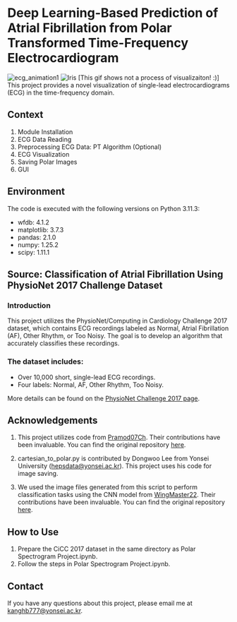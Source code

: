 # Deep Learning-Based Prediction of Atrial Fibrillation from Polar Transformed Time-Frequency Electrocardiogram
![ecg_animation1](https://github.com/user-attachments/assets/51da70fb-1ea6-4493-a2c6-15437a0f3e23)
![Iris](https://github.com/user-attachments/assets/c5d1d58c-5881-4bd7-82fe-3db81b9f32fa)
[This gif shows not a process of visualizaiton! :)]
This project provides a novel visualization of single-lead electrocardiograms (ECG) in the time-frequency domain.

## Context
1. Module Installation
2. ECG Data Reading
3. Preprocessing ECG Data: PT Algorithm (Optional)
4. ECG Visualization
5. Saving Polar Images
6. GUI

## Environment
The code is executed with the following versions on Python 3.11.3:
- wfdb: 4.1.2
- matplotlib: 3.7.3
- pandas: 2.1.0
- numpy: 1.25.2
- scipy: 1.11.1

## Source: Classification of Atrial Fibrillation Using PhysioNet 2017 Challenge Dataset

### Introduction
This project utilizes the PhysioNet/Computing in Cardiology Challenge 2017 dataset, which contains ECG recordings labeled as Normal, Atrial Fibrillation (AF), Other Rhythm, or Too Noisy. The goal is to develop an algorithm that accurately classifies these recordings.

### The dataset includes:
- Over 10,000 short, single-lead ECG recordings.
- Four labels: Normal, AF, Other Rhythm, Too Noisy.

More details can be found on the [PhysioNet Challenge 2017 page](https://physionet.org/content/challenge-2017/1.0.0/).

## Acknowledgements

1. This project utilizes code from [Pramod07Ch](https://github.com/Pramod07Ch). Their contributions have been invaluable. You can find the original repository [here](https://github.com/Pramod07Ch/Pan-Tompkins-algorithm-python).

2. cartesian_to_polar.py is contributed by Dongwoo Lee from Yonsei University (hepsdata@yonsei.ac.kr). This project uses his code for image saving.

3. We used the image files generated from this script to perform classification tasks using the CNN model from [WingMaster22](https://github.com/WingMaster22). Their contributions have been invaluable. You can find the original repository [here](https://github.com/WingMaster22/polar-spectrogram-model).

## How to Use
1. Prepare the CiCC 2017 dataset in the same directory as Polar Spectrogram Project.ipynb.
2. Follow the steps in Polar Spectrogram Project.ipynb.

## Contact
If you have any questions about this project, please email me at kanghb777@yonsei.ac.kr.
